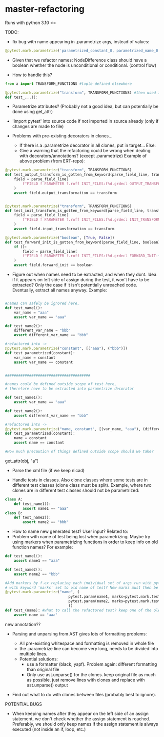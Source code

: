 # master-refactoring


Runs with python 3.10 <=



TODO:


- fix bug with name appearing in .parametrize args, instead of values:
```python
@pytest.mark.parametrize('parametrized_constant_0, parametrized_name_0', [('OUTPUT_TRANSFORM:', transform), ('INIT_TRANSFORM:', transform), ('FORWARD_INIT:', boolean)])
```


- Given that we refactor names: NodeDifference class should have a boolean whether the node is unconditional or conditional. (control flow)

- How to handle this?
```python
from a import TRANSFORM_FUNCTIONS #tuple defined elsewhere

@pytest.mark.parametrize("transform", TRANSFORM_FUNCTIONS) #then used in annotation
def test_...():
```

- Parametrize attributes? (Probably not a good idea, but can potentially be done using get_attr)

- 'import pytest' into source code if not imported in source already (only if changes are made to file)

- Problems with pre-existing decorators in clones...
    - If there is a .parametrize decorator in all clones, put in target... Else:
    - Give a warning that the refactoring could be wrong when dealing with decorators/annotations? (except .parametrize)
Example of above problem (from ERT-repo):
```python
@pytest.mark.parametrize("transform", TRANSFORM_FUNCTIONS)
def test_output_transform_is_gotten_from_keyword(parse_field_line, transform):
    field = parse_field_line(
        f"FIELD f PARAMETER f.roff INIT_FILES:f%d.grdecl OUTPUT_TRANSFORM:{transform}"
    )
    assert field.output_transformation == transform


@pytest.mark.parametrize("transform", TRANSFORM_FUNCTIONS)
def test_init_transform_is_gotten_from_keyword(parse_field_line, transform):
    field = parse_field_line(
        f"FIELD f PARAMETER f.roff INIT_FILES:f%d.grdecl INIT_TRANSFORM:{transform}"
    )
    assert field.input_transformation == transform

@pytest.mark.parametrize("boolean", [True, False])
def test_forward_init_is_gotten_from_keyword(parse_field_line, boolean):
    if ():
        field = parse_field_line(
        f"FIELD f PARAMETER f.roff INIT_FILES:f%d.grdecl FORWARD_INIT:{boolean}"
    )
    assert field.forward_init == boolean
```


- Figure out when names need to be extracted, and when they dont. Idea: if it appears on left side of assign during the test, it won't have to be extracted? Only the case if it isn't potentially unreached code. Eventually, extract all names anyway. Example:
```python

#names can safely be ignored here, 
def test_name1():
    var_name = "aaa"
    assert var_name == "aaa"

def test_name2():
    different_var_name = "bbb"
    assert different_var_name == "bbb"

#refactored into ->
@pytest.mark.parametrize("constant", [("aaa"), ("bbb")])
def test_parametrized(constant):
    var_name = constant
    assert var_name == constant


#######################################

#names could be defined outside scope of test here, 
# therefore have to be extracted into parametrize decorator

def test_name1():
    assert var_name == "aaa"

def test_name2():
    assert different_var_name == "bbb"

#refactored into -> 
@pytest.mark.parametrize("name, constant", [(var_name, "aaa"), (different_var_name, "bbb")])
def test_parametrized(constant):
    name = constant
    assert name == constant

#How much precaution of things defined outside scope should we take?
```

get_attr(obj, "a")

- Parse the xml file (if we keep nicad)

- Handle tests in classes. Also clone classes where some tests are in different test classes (clone class must be split). Example, where two clones are in different test classes should not be parametrized:

```python
class A:
    def test_name1():
        assert name1 == "aaa"
class B:
    def test_name2():
        assert name2 == "bbb"
```
- How to name new generated test? User input? Related to:
- Problem with name of test being lost when parametrizing. Maybe try using markers when parametrizing functions in order to keep info on old function names? For example:
```python
def test_name1():
    assert name1 == "aaa"

def test_name2():
    assert name2 == "bbb"

#Add markers by f.ex replacing each individual set of args run with pytest.param, 
# with keyword 'marks' set to old name of test? New marks must then be added in pytest.ini file
@pytest.mark.parametrize("name", (
                             pytest.param(name1, marks=pytest.mark.test_name1),
                             pytest.param(name2, marks=pytest.mark.test_name2)
                             ))
def test_(name): #what to call the refactored test? keep one of the old names? generate name?
    assert name == "aaa"

```

new annotation?? 

- Parsing and unparsing from AST gives lots of formatting problems:
    - All pre-existing whitespace and formatting is removed in whole file
    - the .parametrize line can become very long, needs to be divided into multiple lines.
    - Potential solutions: 
        - use a formatter (black, yapf). Problem again: different formatting than original file
        - Only use ast.unparse() for the clones. keep original file as much as possible, just remove lines with clones and replace with ast.unparse() output

- Find out what to do with clones between files (probably best to ignore).




POTENTIAL BUGS

- When keeping names after they appear on the left side of an assign statement, we don't check whether the assign statement is reached. Preferably, we should only keep names if the assign statement is always executed (not inside an if, loop, etc.)  
